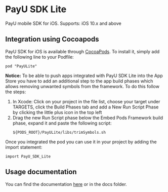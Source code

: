 # PayU SDK Lite

PayU mobile SDK for iOS.
Supports: iOS 10.x and above

## Integration using Cocoapods

PayU SDK for iOS is available through [CocoaPods](http://cocoapods.org). To install
it, simply add the following line to your Podfile:

```
pod "PayULite"
```

**Notice:** To be able to push apps integrated with PayU SDK Lite into the App Store you have to add an additional step to the app build phases which allows removing unwanted symbols from the framework. To do this follow the steps:
1. In Xcode: Click on your project in the file list, choose your target under TARGETS, click the Build Phases tab and add a New Run Script Phase by clicking the little plus icon in the top left
2. Drag the new Run Script phase below the Embed Pods Framework build phase, expand it and paste the following script:
    ```
    ${PODS_ROOT}/PayULite/libs/trimSymbols.sh
    ```


Once you integrated the pod you can use it in your project by adding the import statement:

```
import PayU_SDK_Lite
```

## Usage documentation

You can find the documentation [here](docs/markup/README.md) or in the docs folder.